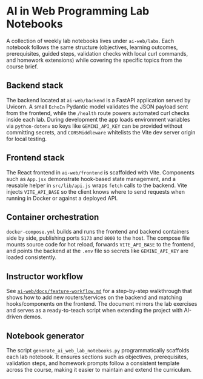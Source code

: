 # AI in Web Programming Lab Notebooks

A collection of weekly lab notebooks lives under `ai-web/labs`. Each notebook
follows the same structure (objectives, learning outcomes, prerequisites, guided
steps, validation checks with local curl commands, and homework extensions)
while covering the specific topics from the course brief.

## Backend stack

The backend located at `ai-web/backend` is a FastAPI application served by
Uvicorn. A small `EchoIn` Pydantic model validates the JSON payload sent from the
frontend, while the `/health` route powers automated curl checks inside each
lab. During development the app loads environment variables via `python-dotenv`
so keys like `GEMINI_API_KEY` can be provided without committing secrets, and
`CORSMiddleware` whitelists the Vite dev server origin for local testing.

## Frontend stack

The React frontend in `ai-web/frontend` is scaffolded with Vite. Components such
as `App.jsx` demonstrate hook-based state management, and a reusable helper in
`src/lib/api.js` wraps `fetch` calls to the backend. Vite injects `VITE_API_BASE`
so the client knows where to send requests when running in Docker or against a
deployed API.

## Container orchestration

`docker-compose.yml` builds and runs the frontend and backend containers side by
side, publishing ports `5173` and `8000` to the host. The compose file mounts
source code for hot reload, forwards `VITE_API_BASE` to the frontend, and points
the backend at the `.env` file so secrets like `GEMINI_API_KEY` are loaded
consistently.

## Instructor workflow

See [`ai-web/docs/feature-workflow.md`](ai-web/docs/feature-workflow.md) for a
step-by-step walkthrough that shows how to add new routers/services on the
backend and matching hooks/components on the frontend. The document mirrors the
lab exercises and serves as a ready-to-teach script when extending the project
with AI-driven demos.

## Notebook generator

The script `generate_ai_web_lab_notebooks.py` programmatically scaffolds each
lab notebook. It ensures sections such as objectives, prerequisites, validation
steps, and homework prompts follow a consistent template across the course,
making it easier to maintain and extend the curriculum.
